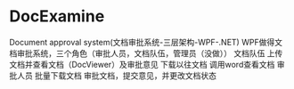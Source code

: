 # DocExamine
Document approval system(文档审批系统-三层架构-WPF-.NET)
WPF做得文档审批系统，三个角色（审批人员，文档队伍，管理员（没做））
文档队伍
  上传文档并查看文档（DocViewer）及审批意见
  下载以往文档
  调用word查看文档
审批人员
  批量下载文档
  审批文档，提交意见，并更改文档状态
